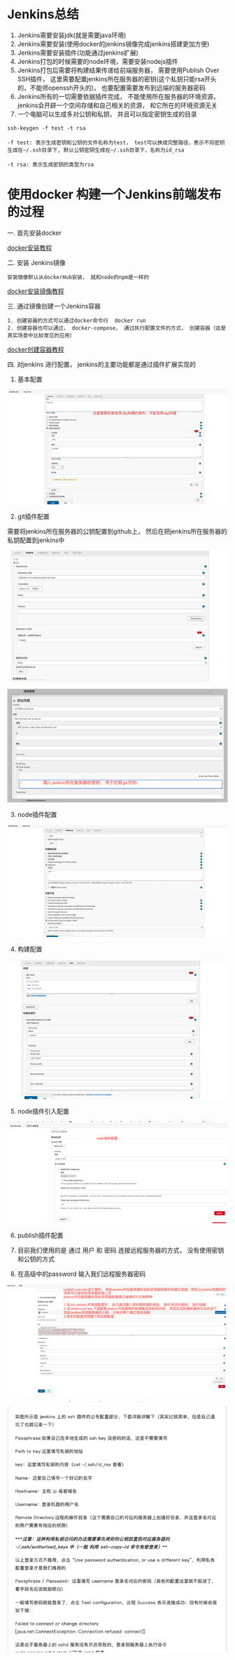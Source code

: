 # Jenkins总结

1. Jenkins需要安装jdk(就是需要java环境)
2. Jenkins需要安装(使用docker的jenkins镜像完成jenkins搭建更加方便)
3. Jenkins需要安装插件(功能通过jenkins扩展)
4. Jenkins打包的时候需要的node环境，需要安装nodejs插件
5. Jenkins打包后需要将构建结果传递给前端服务器， 需要使用Publish Over SSH插件， 这里需要配置jenkins所在服务器的密钥(这个私钥只能rsa开头的，不能师openssh开头的)， 也要配置需要发布到远端的服务器密码
6. Jenkins所有的一切需要依据插件完成， 不能使用所在服务器的环境资源， jenkins会开辟一个空间存储和自己相关的资源， 和它所在的环境资源无关
7. 一个电脑可以生成多对公钥和私钥， 并且可以指定密钥生成的目录

```
ssh-keygen -f test -t rsa

-f test: 表示生成密钥和公钥的文件名称为test， test可以换成完整路径，表示不将密钥生成在~/.ssh目录下, 默认公钥密钥生成在~/.ssh目录下，名称为id_rsa

-t rsa: 表示生成密钥的类型为rsa
```

# 使用docker 构建一个Jenkins前端发布 的过程

一. 首先安装docker

[docker安装教程](https://yeasy.gitbook.io/docker_practice/install)

二. 安装 Jenkins镜像
```
安装镜像默认从dockerHub安装， 就和node的npm是一样的
```

[docker安装镜像教程](https://yeasy.gitbook.io/docker_practice/image/pull)

三. 通过镜像创建一个Jenkins容器
```
1. 创建容器的方式可以通过docker命令行  docker run
2. 创建容器也可以通过， docker-compose， 通过执行配置文件的方式， 创建容器（这是真实场景中比较常见的应用）
```

[docker创建容器教程](https://yeasy.gitbook.io/docker_practice/container/run)

四. 对jenkins 进行配置， jenkins的主要功能都是通过插件扩展实现的

1. 基本配置

![jenkins基本配置](./images/git-tag-plugin-jenkins.jpeg)

2. git插件配置

需要将jenkins所在服务器的公钥配置到github上，
然后在把jenkins所在服务器的私钥配置到jenkins中

![jenkins git配置](./images/git-plugin-jenkins.png)

![jenkins git ssh配置](./images/git-plugin-ssh-jenkins.png)

3. node插件配置

![jenkins node插件配置](./images/node-plugin-jenkins.jpeg)

4. 构建配置

![jenkins 构建配置](./images/build-jenkins.png)

5. node插件引入配置

![jenkins node插件引入配置](./images/node-plugin-jenkins-import.png)

6. publish插件配置

1. 目前我们使用的是 通过 用户 和 密码 连接远程服务器的方式， 没有使用密钥和公钥的方式
2. 在高级中的password 输入我们远程服务器密码

![jenkins publish插件配置](./images/publish-over-ssh-jenkins.png "publish插件配置")

![jenkins publish插件配置](./images/publish-over-ssh-config-jenkins.png)







